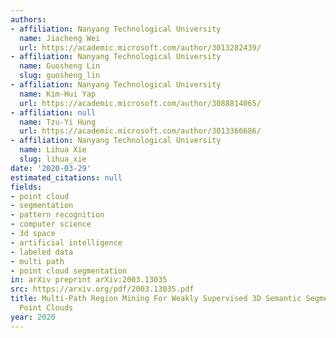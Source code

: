```yaml
---
authors:
- affiliation: Nanyang Technological University
  name: Jiacheng Wei
  url: https://academic.microsoft.com/author/3013282439/
- affiliation: Nanyang Technological University
  name: Guosheng Lin
  slug: guosheng_lin
- affiliation: Nanyang Technological University
  name: Kim-Hui Yap
  url: https://academic.microsoft.com/author/3088814065/
- affiliation: null
  name: Tzu-Yi Hung
  url: https://academic.microsoft.com/author/3013366686/
- affiliation: Nanyang Technological University
  name: Lihua Xie
  slug: lihua_xie
date: '2020-03-29'
estimated_citations: null
fields:
- point cloud
- segmentation
- pattern recognition
- computer science
- 3d space
- artificial intelligence
- labeled data
- multi path
- point cloud segmentation
in: arXiv preprint arXiv:2003.13035
src: https://arxiv.org/pdf/2003.13035.pdf
title: Multi-Path Region Mining For Weakly Supervised 3D Semantic Segmentation on
  Point Clouds
year: 2020
---
```

